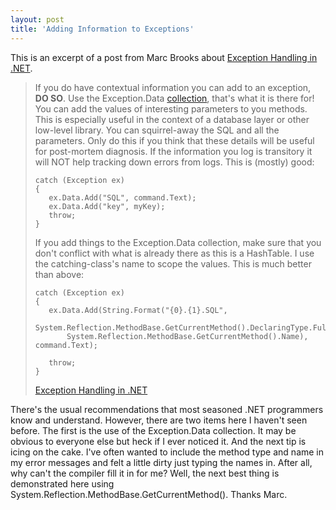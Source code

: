```yaml
---
layout: post
title: 'Adding Information to Exceptions'
---
```

This is an excerpt of a post from Marc Brooks about [Exception Handling in .NET](http://musingmarc.blogspot.com/2005/09/exception-handling-in-net-some-general.html).

> If you do have contextual information you can add to an exception, **DO SO**. Use the Exception.Data [collection](http://msdn2.microsoft.com/en-us/library/2wyfbc48%28en-us,vs.80%29.aspx), that's what it is there for! You can add the values of interesting parameters to you methods. This is especially useful in the context of a database layer or other low-level library. You can squirrel-away the SQL and all the parameters. Only do this if you think that these details will be useful for post-mortem diagnosis. If the information you log is transitory it will NOT help tracking down errors from logs. This is (mostly) good:
>     
>     catch (Exception ex)
>     {
>        ex.Data.Add("SQL", command.Text);
>        ex.Data.Add("key", myKey);
>        throw;
>     }
> 
> If you add things to the Exception.Data collection, make sure that you don't conflict with what is already there as this is a HashTable. I use the catching-class's name to scope the values. This is much better than above:
>     
>     catch (Exception ex)
>     {
>        ex.Data.Add(String.Format("{0}.{1}.SQL",
>            System.Reflection.MethodBase.GetCurrentMethod().DeclaringType.FullName,
>            System.Reflection.MethodBase.GetCurrentMethod().Name), command.Text);
>     
>        throw;
>     }
> 
> [Exception Handling in .NET](http://musingmarc.blogspot.com/2005/09/exception-handling-in-net-some-general.html)

There's the usual recommendations that most seasoned .NET programmers know and understand. However, there are two items here I haven't seen before. The first is the use of the Exception.Data collection. It may be obvious to everyone else but heck if I ever noticed it. And the next tip is icing on the cake. I've often wanted to include the method type and name in my error messages and felt a little dirty just typing the names in. After all, why can't the compiler fill it in for me? Well, the next best thing is demonstrated here using System.Reflection.MethodBase.GetCurrentMethod(). Thanks Marc.
